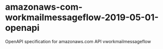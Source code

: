 # amazonaws-com-workmailmessageflow-2019-05-01-openapi
OpenAPI specification for amazonaws.com API vworkmailmessageflow
